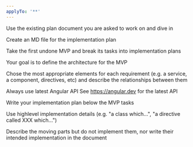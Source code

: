 ```yaml
---
applyTo: '**'
---
```

Use the existing plan document you are asked to work on and dive in

Create an MD file for the implementation plan

Take the first undone MVP and break its tasks into implementation plans

Your goal is to define the architecture for the MVP

Chose the most appropriate elements for each requirement (e.g. a service, a component, directives, etc) and describe the relationships between them

Always use latest Angular API
See https://angular.dev for the latest API

Write your implementation plan below the MVP tasks

Use highlevel implementation details (e.g. "a class which...", "a directive called XXX which...")

Describe the moving parts but do not implement them, nor write their intended implementation in the document